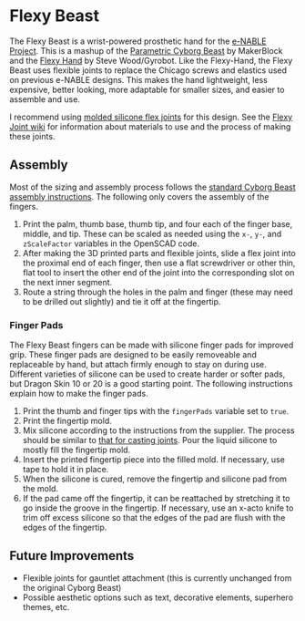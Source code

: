 Flexy Beast
===========

The Flexy Beast is a wrist-powered prosthetic hand for the [e-NABLE Project](http://enablingthefuture.org). This is a mashup of the [Parametric Cyborg Beast](http://www.thingiverse.com/thing:320173) by MakerBlock and the [Flexy Hand](http://www.thingiverse.com/thing:380665) by Steve Wood/Gyrobot. Like the Flexy-Hand, the Flexy Beast uses flexible joints to replace the Chicago screws and elastics used on previous e-NABLE designs. This makes the hand lightweight, less expensive, better looking, more adaptable for smaller sizes, and easier to assemble and use.

I recommend using [molded silicone flex joints](https://github.com/daprice/Flexy-Joint/tree/FlexyBeast) for this design. See the [Flexy Joint wiki](https://github.com/daprice/Flexy-Joint/wiki) for information about materials to use and the process of making these joints.

## Assembly
Most of the sizing and assembly process follows the [standard Cyborg Beast assembly instructions](http://enablingthefuture.org/upper-limb-prosthetics/cyborg-beast/). The following only covers the assembly of the fingers.

1. Print the palm, thumb base, thumb tip, and four each of the finger base, middle, and tip. These can be scaled as needed using the `x-`, `y-`, and `zScaleFactor` variables in the OpenSCAD code.
2. After making the 3D printed parts and flexible joints, slide a flex joint into the proximal end of each finger, then use a flat screwdriver or other thin, flat tool to insert the other end of the joint into the corresponding slot on the next inner segment.
3. Route a string through the holes in the palm and finger (these may need to be drilled out slightly) and tie it off at the fingertip.

### Finger Pads
The Flexy Beast fingers can be made with silicone finger pads for improved grip. These finger pads are designed to be easily removeable and replaceable by hand, but attach firmly enough to stay on during use. Different varieties of silicone can be used to create harder or softer pads, but Dragon Skin 10 or 20 is a good starting point. The following instructions explain how to make the finger pads.

1. Print the thumb and finger tips with the `fingerPads` variable set to `true`.
2. Print the fingertip mold.
3. Mix silicone according to the instructions from the supplier. The process should be similar to [that for casting joints](https://github.com/daprice/Flexy-Joint/wiki/Casting). Pour the liquid silicone to mostly fill the fingertip mold.
4. Insert the printed fingertip piece into the filled mold. If necessary, use tape to hold it in place.
5. When the silicone is cured, remove the fingertip and silicone pad from the mold.
6. If the pad came off the fingertip, it can be reattached by stretching it to go inside the groove in the fingertip. If necessary, use an x-acto knife to trim off excess silicone so that the edges of the pad are flush with the edges of the fingertip.


## Future Improvements
* Flexible joints for gauntlet attachment (this is currently unchanged from the original Cyborg Beast)
* Possible aesthetic options such as text, decorative elements, superhero themes, etc.
